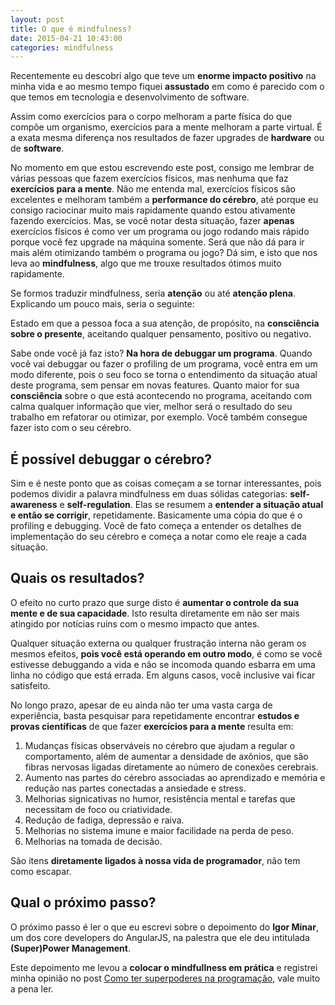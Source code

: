 ```yaml
---
layout: post
title: O que é mindfulness?
date: 2015-04-21 10:43:00
categories: mindfulness
---
```


Recentemente eu descobri algo que teve um **enorme impacto positivo** na minha vida e ao mesmo tempo fiquei **assustado** em como é parecido com o que temos em tecnologia e desenvolvimento de software.

Assim como exercícios para o corpo melhoram a parte física do que compõe um organismo, exercícios para a mente melhoram a parte virtual. É a exata mesma diferença nos resultados de fazer upgrades de **hardware** ou de **software**.

No momento em que estou escrevendo este post, consigo me lembrar de várias pessoas que fazem exercícios físicos, mas nenhuma que faz **exercícios para a mente**. Não me entenda mal, exercícios físicos são excelentes e melhoram também a **performance do cérebro**, até porque eu consigo raciocinar muito mais rapidamente quando estou ativamente fazendo exercícios. Mas, se você notar desta situação, fazer **apenas** exercícios físicos é como ver um programa ou jogo rodando mais rápido porque você fez upgrade na máquina somente. Será que não dá para ir mais além otimizando também o programa ou jogo? Dá sim, e isto que nos leva ao **mindfulness**, algo que me trouxe resultados ótimos muito rapidamente.

Se formos traduzir mindfulness, seria **atenção** ou até **atenção plena**. Explicando um pouco mais, seria o seguinte:

<div class="post-impact-1">
  <p>Estado em que a pessoa foca a sua atenção, de propósito, na <strong>consciência sobre o presente</strong>, aceitando qualquer pensamento, positivo ou negativo.</p>
</div>

Sabe onde você já faz isto? **Na hora de debuggar um programa**. Quando você vai debuggar ou fazer o profiling de um programa, você entra em um modo diferente, pois o seu foco se torna o entendimento da situação atual deste programa, sem pensar em novas features. Quanto maior for sua **consciência** sobre o que está acontecendo no programa, aceitando com calma qualquer informação que vier, melhor será o resultado do seu trabalho em refatorar ou otimizar, por exemplo. Você também consegue fazer isto com o seu cérebro.


## É possível debuggar o cérebro?

Sim e é neste ponto que as coisas começam a se tornar interessantes, pois podemos dividir a palavra mindfulness em duas sólidas categorias: **self-awareness** e **self-regulation**. Elas se resumem a **entender a situação atual e então se corrigir**, repetidamente. Basicamente uma cópia do que é o profiling e debugging. Você de fato começa a entender os detalhes de implementação do seu cérebro e começa a notar como ele reaje a cada situação.


## Quais os resultados?

O efeito no curto prazo que surge disto é **aumentar o controle da sua mente e de sua capacidade**. Isto resulta diretamente em não ser mais atingido por notícias ruins com o mesmo impacto que antes.

Qualquer situação externa ou qualquer frustração interna não geram os mesmos efeitos, **pois você está operando em outro modo**, é como se você estivesse debuggando a vida e não se incomoda quando esbarra em uma linha no código que está errada. Em alguns casos, você inclusive vai ficar satisfeito.

No longo prazo, apesar de eu ainda não ter uma vasta carga de experiência, basta pesquisar para repetidamente encontrar **estudos e provas científicas** de que fazer **exercícios para a mente** resulta em:

1. Mudanças físicas observáveis no cérebro que ajudam a regular o comportamento, além de aumentar a densidade de axônios, que são fibras nervosas ligadas diretamente ao número de conexões cerebrais.
2. Aumento nas partes do cérebro associadas ao aprendizado e memória e redução nas partes conectadas a ansiedade e stress.
3. Melhorias signicativas no humor, resistência mental e tarefas que necessitam de foco ou criatividade.
4. Redução de fadiga, depressão e raiva.
5. Melhorias no sistema imune e maior facilidade na perda de peso.
6. Melhorias na tomada de decisão.

São itens **diretamente ligados à nossa vida de programador**, não tem como escapar.

## Qual o próximo passo?

O próximo passo é ler o que eu escrevi sobre o depoimento do **Igor Minar**, um dos core developers do AngularJS, na palestra que ele deu intitulada **(Super)Power Management**.

Este depoimento me levou a **colocar o mindfullness em prática** e registrei minha opinião no post <a href="/blog/mindfulness/como-ter-superpoderes-na-programacao/">Como ter superpoderes na programação</a>, vale muito a pena ler.
